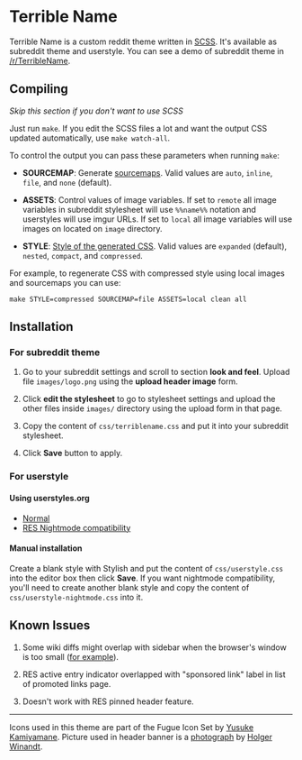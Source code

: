 Terrible Name
=============

Terrible Name is a custom reddit theme written in [SCSS][].
It's available as subreddit theme and userstyle. You can see a demo of subreddit
theme in [/r/TerribleName][subreddit].

Compiling
-----------

*Skip this section if you don't want to use SCSS*

Just run `make`. If you edit the SCSS files a lot and want the output CSS
updated automatically, use `make watch-all`.

To control the output you can pass these parameters when running `make`:

- **SOURCEMAP**: Generate [sourcemaps][]. Valid values are `auto`, `inline`, `file`,
  and `none` (default).

- **ASSETS**: Control values of image variables. If set to `remote` all image
  variables in subreddit stylesheet will use `%%name%%` notation and userstyles
  will use imgur URLs. If set to `local` all image variables will use images on
  located on `image` directory.

- **STYLE**: [Style of the generated CSS][output-style]. Valid values are
  `expanded` (default), `nested`, `compact`, and `compressed`.


[sourcemaps]: http://sass-lang.com/documentation/file.SASS_REFERENCE.html#sourcemap-option
[output-style]: http://sass-lang.com/documentation/file.SASS_REFERENCE.html#output_style


For example, to regenerate CSS with compressed style using local images and
sourcemaps you can use:

    make STYLE=compressed SOURCEMAP=file ASSETS=local clean all

Installation
------------

### For subreddit theme

1. Go to your subreddit settings and scroll to section **look and feel**.
   Upload file `images/logo.png` using the **upload header image** form.

2. Click **edit the stylesheet** to go to stylesheet settings and upload the
   other files inside `images/` directory using the upload form in that page.

3. Copy the content of `css/terriblename.css` and put it into your subreddit
   stylesheet.

4. Click **Save** button to apply.

### For userstyle

#### Using userstyles.org

- [Normal](https://userstyles.org/styles/103630/reddit-terrible-name-theme)
- [RES Nightmode compatibility](https://userstyles.org/styles/111547/reddit-terrible-name-theme-nightmode-compatibility)


#### Manual installation

Create a blank style with Stylish and put the content of `css/userstyle.css` into
the editor box then click **Save**. If you want nightmode compatibility, you'll
need to create another blank style and copy the content of
`css/userstyle-nightmode.css` into it.

Known Issues
------------

1. Some wiki diffs might overlap with sidebar when the browser's window is too
   small ([for example][fucking diff]).

2. RES active entry indicator overlapped with "sponsored link" label in
   list of promoted links page.

3. Doesn't work with RES pinned header feature.

***

Icons used in this theme are part of the Fugue Icon Set by [Yusuke Kamiyamane][].
Picture used in header banner is a [photograph][photo] by
[Holger Winandt][photographer].

[scss]: http://sass-lang.com/
[yusuke kamiyamane]: http://p.yusukekamiyamane.com/
[photo]: http://commons.wikimedia.org/wiki/File:Panorama_Frankfurt_vom_Maintower_edit.jpg
[photographer]: http://de.wikipedia.org/wiki/Benutzer:Schaengel
[subreddit]: http://www.reddit.com/r/TerribleName
[compiled-css]: http://www.reddit.com/r/TerribleName/about/stylesheet
[fucking diff]: http://www.reddit.com/r/TerribleName/wiki/index?v=92fa5ffe-e878-11e3-b3f7-12313b0758c1&v2=9eb34ba6-eca3-11e3-81e8-12313d090eed
